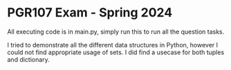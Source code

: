 # PGR107 Exam - Spring 2024
All executing code is in main.py, simply run this to run all the question tasks.

I tried to demonstrate all the different data structures in Python, however I could not find appropriate usage of sets. I did find a usecase for both tuples and dictionary.